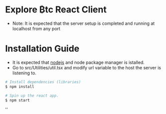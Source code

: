 # Explore ₿tc React Client  
- Note: It is expected that the server setup is completed and running at localhost from any port


# Installation Guide
- It is expected that [nodejs](https://nodejs.org/en/download/) and node package manager is istalled.
- Go to src/Utilities/util.tsx and modify url variable to the host the server is listening to.


```bash
# Install dependencies (libraries)
$ npm install

# Spin up the react app.
$ npm start
```
''
